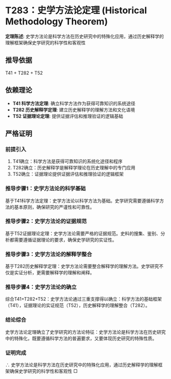 # T283：史学方法论定理 (Historical Methodology Theorem)

**定理陈述**: 史学方法论是科学方法在历史研究中的特殊化应用，通过历史解释学的理解框架确保史学研究的科学性和客观性

## 推导依据
T41 + T282 + T52

## 依赖理论
- **T41 科学方法定理**: 确立科学方法作为获得可靠知识的系统途径
- **T282 历史解释学定理**: 建立历史解释学的理解方法和文化语境
- **T52 证据理论定理**: 提供证据评估和推理验证的逻辑基础

## 严格证明

### 前提引入
1. T41确立：科学方法是获得可靠知识的系统化途径和程序
2. T282确立：历史解释学是解释学理论在历史理解中的专门应用
3. T52确立：证据理论提供证据评估和推理验证的逻辑框架

### 推导步骤1：史学方法论的科学基础
基于T41科学方法定理：史学方法论以科学方法为基础。史学研究需要遵循科学方法的基本原则，确保研究的严谨性和可靠性。

### 推导步骤2：史学方法论的证据规范
基于T52证据理论定理：史学方法论需要严格的证据规范。史料的搜集、鉴别、分析都需要遵循证据理论的要求，确保史学研究的实证性。

### 推导步骤3：史学方法论的解释学整合
基于T282历史解释学定理：史学方法论需要整合解释学的理解方法。史学研究不仅是实证分析，更需要解释学的理解和阐释。

### 推导步骤4：史学方法论的确立
综合T41+T282+T52：史学方法论通过三重支撑得以确立：科学方法的基础框架（T41），证据理论的实证规范（T52），历史解释学的理解整合（T282）。

### 结论综合
史学方法论定理确立了史学研究的方法论特征：史学方法论是科学方法在历史研究中的特殊化，既要遵循科学方法的普遍要求，又要体现历史研究的特殊性质。

### 证明完成
∴ 史学方法论是科学方法在历史研究中的特殊化应用，通过历史解释学的理解框架确保史学研究的科学性和客观性 □